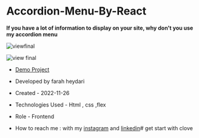 # Accordion-Menu-By-React

**If you have a lot of information to display on your site, why don't you use my accordion menu**

![viewfinal](https://user-images.githubusercontent.com/109727844/204102879-086fee63-9bda-43b2-a1aa-49879c3f2d39.jpg)

![view final](https://user-images.githubusercontent.com/109727844/204102930-fac80657-4d16-4816-b476-a88e984abefe.jpg)

- [Demo Project]([https://pouria-farahani-developer.github.io/Accordion-Menu-By-React/](https://farahheydari.github.io/firstProject/))

- Developed by farah heydari
- Created - 2022-11-26

- Technologies Used - Html , css ,flex

- Role - Frontend

- How to reach me : with my [instagram](https://www.instagram.com/farah.hydry.dev/?utm_source=qr&r=nametag) and [linkedin](https://www.linkedin.com/in/farah-heydari-9a4737197?utm_source=share&utm_campaign=share_via&utm_content=profile&utm_medium=android_app)# get start with clove
